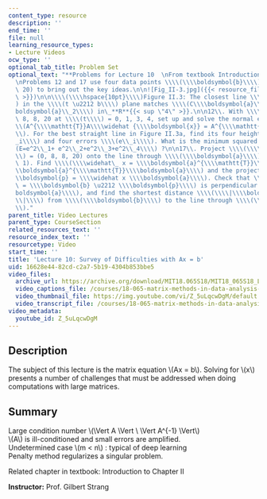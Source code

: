 ```yaml
---
content_type: resource
description: ''
end_time: ''
file: null
learning_resource_types:
- Lecture Videos
ocw_type: ''
optional_tab_title: Problem Set
optional_text: "**Problems for Lecture 10  \nFrom textbook Introduction Chapter 2**\n\
  \nProblems 12 and 17 use four data points \\\\(\\\\boldsymbol{b}\\\\) = (0, 8, 8,\
  \ 20) to bring out the key ideas.\n\n![Fig_II-3.jpg]({{< resource_file 25fc4da3-a8de-7b3b-4def-2954481cf268\
  \ >}})\n\n\\\\(\\\\hspace{10pt}\\\\)Figure II.3: The closest line \\\\(C + Dt\\\\\
  ) in the \\\\(t \u2212 b\\\\) plane matches \\\\(C\\\\boldsymbol{a}\\_1 + D\\\\\
  boldsymbol{a}\\_2\\\\) in\_**R**{{< sup \"4\" >}}.\n\n12\\. With \\\\(b\\\\) = 0,\
  \ 8, 8, 20 at \\\\(t\\\\) = 0, 1, 3, 4, set up and solve the normal equations \\\
  \\(A^{\\\\mathtt{T}}A\\\\widehat {\\\\boldsymbol{x}} = A^{\\\\mathtt{T}}\\\\boldsymbol{b}\\\
  \\). For the best straight line in Figure II.3a, find its four heights \\\\(p\\\
  _i\\\\) and four errors \\\\(e\\_i\\\\). What is the minimum squared error \\\\\
  (E=e^2\\_1+ e^2\\_2+e^2\\_3+e^2\\_4\\\\) ?\n\n17\\. Project \\\\(\\\\boldsymbol{b}\\\
  \\) = (0, 8, 8, 20) onto the line through \\\\(\\\\boldsymbol{a}\\\\) = (1, 1, 1,\
  \ 1). Find \\\\(\\\\widehat\_ x = \\\\boldsymbol{a}^{\\\\mathtt{T}}\\\\boldsymbol{b}/\\\
  \\boldsymbol{a}^{\\\\mathtt{T}}\\\\boldsymbol{a}\\\\) and the projection \\\\(\\\
  \\boldsymbol{p} = \\\\widehat x \\\\boldsymbol{a}\\\\). Check that \\\\(\\\\boldsymbol{e}\
  \ = \\\\boldsymbol{b} \u2212 \\\\boldsymbol{p}\\\\) is perpendicular to \\\\(\\\\\
  boldsymbol{a}\\\\), and find the shortest distance \\\\(\\\\|\\\\boldsymbol{e}\\\
  \\|\\\\) from \\\\(\\\\boldsymbol{b}\\\\) to the line through \\\\(\\\\boldsymbol{a}\\\
  \\)."
parent_title: Video Lectures
parent_type: CourseSection
related_resources_text: ''
resource_index_text: ''
resourcetype: Video
start_time: ''
title: 'Lecture 10: Survey of Difficulties with Ax = b'
uid: 16628e44-82cd-c2a7-5b19-4304b853bbe5
video_files:
  archive_url: https://archive.org/download/MIT18.065S18/MIT18_065S18_Lecture10_300k.mp4
  video_captions_file: /courses/18-065-matrix-methods-in-data-analysis-signal-processing-and-machine-learning-spring-2018/11c2fb70b2995e9d96f9da4c2fb8c773_Z_5uLqcwDgM.vtt
  video_thumbnail_file: https://img.youtube.com/vi/Z_5uLqcwDgM/default.jpg
  video_transcript_file: /courses/18-065-matrix-methods-in-data-analysis-signal-processing-and-machine-learning-spring-2018/212daa75e3085a82fee93745e3942ff3_Z_5uLqcwDgM.pdf
video_metadata:
  youtube_id: Z_5uLqcwDgM
---
```


Description
-----------

The subject of this lecture is the matrix equation \\(Ax = b\\). Solving for \\(x\\) presents a number of challenges that must be addressed when doing computations with large matrices.

Summary
-------

Large condition number \\(\\Vert A \\Vert \\ \\Vert A^{-1} \\Vert\\)  
\\(A\\) is ill-conditioned and small errors are amplified.  
Undetermined case \\(m \< n\\) : typical of deep learning  
Penalty method regularizes a singular problem.

Related chapter in textbook: Introduction to Chapter II

**Instructor:** Prof. Gilbert Strang